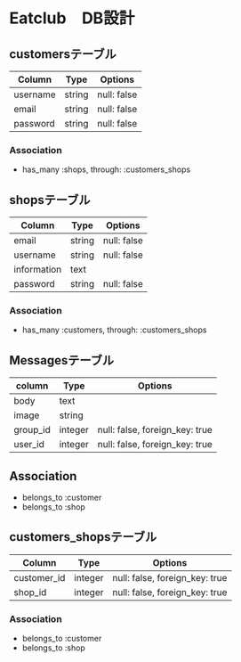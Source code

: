 # Eatclub　DB設計
## customersテーブル
|Column|Type|Options|
|------|----|-------|
|username|string|null: false|
|email|string|null: false|
|password|string|null: false|

### Association
- has_many :shops,  through:  :customers_shops

## shopsテーブル
|Column|Type|Options|
|------|----|-------|
|email|string|null: false|
|username|string|null: false|
|information|text||
|password|string|null: false|

### Association
- has_many :customers,  through:  :customers_shops

## Messagesテーブル
|column|Type|Options|
|------|----|-------|
|body|text||
|image|string||
|group_id|integer|null: false, foreign_key: true|
|user_id|integer|null: false, foreign_key: true|

## Association
- belongs_to :customer
- belongs_to :shop

## customers_shopsテーブル
|Column|Type|Options|
|------|----|-------|
|customer_id|integer|null: false, foreign_key: true|
|shop_id|integer|null: false, foreign_key: true|


### Association
- belongs_to :customer
- belongs_to :shop